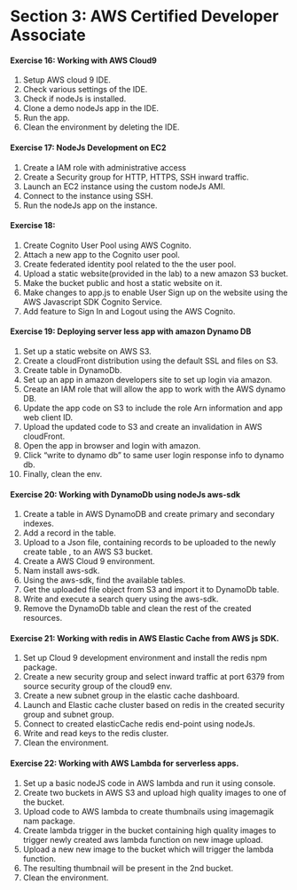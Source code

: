 # Section 3: AWS Certified Developer Associate

#### Exercise 16: Working with AWS Cloud9

1. Setup AWS cloud 9 IDE.
2. Check various settings of the IDE.
3. Check if nodeJs is installed.
4. Clone a demo nodeJs app in the IDE.
5. Run the app.
6. Clean the environment by deleting the IDE.

#### Exercise 17: NodeJs Development on EC2

1. Create a IAM role with administrative access
2. Create a Security group for HTTP, HTTPS, SSH inward traffic.
3. Launch an EC2 instance using the custom nodeJs AMI.
4. Connect to the instance using SSH.
5. Run the nodeJs app on the instance.

#### Exercise 18: 

1. Create Cognito User Pool using AWS Cognito.
2. Attach a new app to the Cognito user pool.
3. Create federated identity pool related to the the user pool.
4. Upload a static website(provided in the lab) to a new amazon S3 bucket.
5. Make the bucket public and host a static website on it.
6. Make changes to app.js to enable User Sign up on the website using the AWS Javascript SDK Cognito Service.
7. Add feature to Sign In and Logout using the AWS Cognito.

#### Exercise 19: Deploying server less app with amazon Dynamo DB

1. Set up a static website on AWS S3.
2. Create a cloudFront distribution using the default SSL and files on S3.
3. Create table in DynamoDb.
4. Set up an app in amazon developers site to set up login via amazon.
5. Create an IAM role that will allow the app to work with the AWS dynamo DB.
6. Update the app code on S3 to include the role Arn information and app web client ID.
7. Upload the updated code to S3 and create an invalidation in AWS cloudFront.
8. Open the app in browser and login with amazon.
9. Click “write to dynamo db” to same user login response info to dynamo db.
10. Finally, clean the env.

#### Exercise 20: Working with DynamoDb using nodeJs aws-sdk

1. Create a table in AWS DynamoDB and create primary and secondary indexes.
2. Add a record in the table.
3. Upload to a Json file, containing records to be uploaded to the newly create table , to an AWS S3 bucket.
4. Create a AWS Cloud 9 environment.
5. Nam install aws-sdk.
6. Using the aws-sdk, find the available tables.
7. Get the uploaded file object from S3 and import it to DynamoDb table.
8. Write and execute a search query using the aws-sdk.
9. Remove the DynamoDb table and clean the rest of the created resources.


#### Exercise 21: Working with redis in AWS Elastic Cache from AWS js SDK.

1. Set up Cloud 9 development environment and install the redis npm package.
2. Create a new security group and select inward traffic at port 6379 from source security group of the cloud9 env. 
3. Create a new subnet group in the elastic cache dashboard.
4. Launch and Elastic cache cluster based on redis in the created security group and subnet group.
5. Connect to created elasticCache redis end-point using nodeJs.
6. Write and read keys to the redis cluster.
7. Clean the environment.

#### Exercise 22: Working with AWS Lambda for serverless apps.

1. Set up a basic nodeJS code in AWS lambda and run it using console.
2. Create two buckets in AWS S3 and upload high quality images to one of the bucket.
3. Upload code to AWS lambda to create thumbnails using imagemagik nam package.
4. Create lambda trigger in the bucket containing high quality images to trigger newly created aws lambda function on new image upload.
5. Upload a new new image to the bucket which will trigger the lambda function.
6. The resulting thumbnail will be present in the 2nd bucket.
7. Clean the environment.